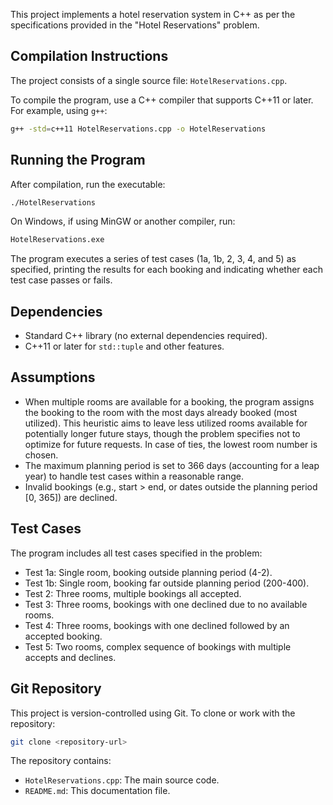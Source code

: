  This project implements a hotel reservation system in C++ as per the specifications provided in the "Hotel Reservations" problem.

 ## Compilation Instructions

 The project consists of a single source file: `HotelReservations.cpp`.

 To compile the program, use a C++ compiler that supports C++11 or later. For example, using `g++`:

 ```bash
 g++ -std=c++11 HotelReservations.cpp -o HotelReservations
 ```

 ## Running the Program

 After compilation, run the executable:

 ```bash
 ./HotelReservations
 ```

 On Windows, if using MinGW or another compiler, run:

 ```bash
 HotelReservations.exe
 ```

 The program executes a series of test cases (1a, 1b, 2, 3, 4, and 5) as specified, printing the results for each booking and indicating whether each test case passes or fails.

 ## Dependencies

 - Standard C++ library (no external dependencies required).
 - C++11 or later for `std::tuple` and other features.

 ## Assumptions

 - When multiple rooms are available for a booking, the program assigns the booking to the room with the most days already booked (most utilized). This heuristic aims to leave less utilized rooms available for potentially longer future stays, though the problem specifies not to optimize for future requests. In case of ties, the lowest room number is chosen.
 - The maximum planning period is set to 366 days (accounting for a leap year) to handle test cases within a reasonable range.
 - Invalid bookings (e.g., start > end, or dates outside the planning period [0, 365]) are declined.

 ## Test Cases

 The program includes all test cases specified in the problem:
 - Test 1a: Single room, booking outside planning period (4-2).
 - Test 1b: Single room, booking far outside planning period (200-400).
 - Test 2: Three rooms, multiple bookings all accepted.
 - Test 3: Three rooms, bookings with one declined due to no available rooms.
 - Test 4: Three rooms, bookings with one declined followed by an accepted booking.
 - Test 5: Two rooms, complex sequence of bookings with multiple accepts and declines.

 ## Git Repository

 This project is version-controlled using Git. To clone or work with the repository:

 ```bash
 git clone <repository-url>
 ```

 The repository contains:
 - `HotelReservations.cpp`: The main source code.
 - `README.md`: This documentation file.